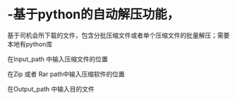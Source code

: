 # -基于python的自动解压功能，
基于司机会所下载的文件，包含分批压缩文件或者单个压缩文件的批量解压；需要本地有python库

在Input_path 中输入压缩文件的位置

在Zip 或者 Rar path中输入压缩软件的位置

在Output_path 中输入目的文件



